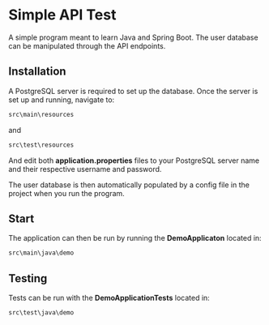 # Simple API Test

A simple program meant to learn Java and Spring Boot. The user database can be manipulated through the API endpoints.

## Installation

A PostgreSQL server is required to set up the database. Once the server is set up and running, navigate to:
```sh
src\main\resources
```
and
```sh
src\test\resources
```
And edit both **application.properties** files to your PostgreSQL server name and their respective username and password.

The user database is then automatically populated by a config file in the project when you run the program.

## Start
The application can then be run by running the **DemoApplicaton** located in:
```sh
src\main\java\demo
```
## Testing
Tests can be run with the **DemoApplicationTests** located in:
```sh
src\test\java\demo
```
